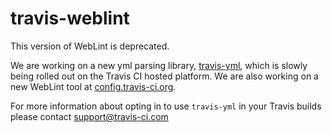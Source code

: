 travis-weblint
==============

This version of WebLint is deprecated.

We are working on a new yml parsing library, <a href="https://github.com/travis-ci/travis-yml">travis-yml</a>, which is slowly being rolled out on the Travis CI hosted platform. We are also working on a new WebLint tool at <a href="http://config.travis-ci.org/">config.travis-ci.org</a>.

For more information about opting in to use `travis-yml` in your Travis builds please contact <a href="mailto:support@travis-ci.com">support@travis-ci.com</a>
